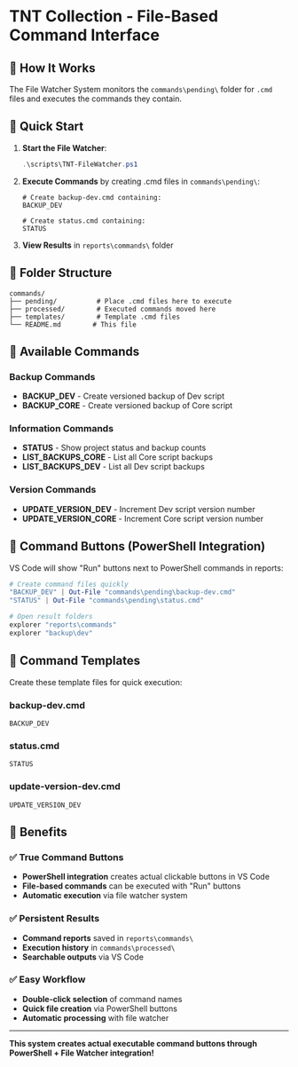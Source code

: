 # TNT Collection - File-Based Command Interface

## 🎯 How It Works

The File Watcher System monitors the `commands\pending\` folder for `.cmd` files and executes the commands they contain.

## 🚀 Quick Start

1. **Start the File Watcher**:
   ```powershell
   .\scripts\TNT-FileWatcher.ps1
   ```

2. **Execute Commands** by creating .cmd files in `commands\pending\`:
   ```
   # Create backup-dev.cmd containing:
   BACKUP_DEV
   
   # Create status.cmd containing:
   STATUS
   ```

3. **View Results** in `reports\commands\` folder

## 📂 Folder Structure
```
commands/
├── pending/          # Place .cmd files here to execute
├── processed/        # Executed commands moved here
├── templates/        # Template .cmd files
└── README.md        # This file
```

## 🎯 Available Commands

### Backup Commands
- **BACKUP_DEV** - Create versioned backup of Dev script
- **BACKUP_CORE** - Create versioned backup of Core script

### Information Commands  
- **STATUS** - Show project status and backup counts
- **LIST_BACKUPS_CORE** - List all Core script backups
- **LIST_BACKUPS_DEV** - List all Dev script backups

### Version Commands
- **UPDATE_VERSION_DEV** - Increment Dev script version number
- **UPDATE_VERSION_CORE** - Increment Core script version number

## 🔘 Command Buttons (PowerShell Integration)

VS Code will show "Run" buttons next to PowerShell commands in reports:

```powershell
# Create command files quickly
"BACKUP_DEV" | Out-File "commands\pending\backup-dev.cmd"
"STATUS" | Out-File "commands\pending\status.cmd"

# Open result folders
explorer "reports\commands"
explorer "backup\dev"
```

## 📄 Command Templates

Create these template files for quick execution:

### backup-dev.cmd
```
BACKUP_DEV
```

### status.cmd  
```
STATUS
```

### update-version-dev.cmd
```
UPDATE_VERSION_DEV
```

## 🎯 Benefits

### ✅ True Command Buttons
- **PowerShell integration** creates actual clickable buttons in VS Code
- **File-based commands** can be executed with "Run" buttons
- **Automatic execution** via file watcher system

### ✅ Persistent Results
- **Command reports** saved in `reports\commands\`
- **Execution history** in `commands\processed\`
- **Searchable outputs** via VS Code

### ✅ Easy Workflow
- **Double-click selection** of command names
- **Quick file creation** via PowerShell buttons
- **Automatic processing** with file watcher

---

**This system creates actual executable command buttons through PowerShell + File Watcher integration!**
